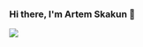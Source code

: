 
### Hi there, I'm Artem Skakun 👋

![](https://github-profile-summary-cards.vercel.app/api/cards/repos-per-language?username=daniilshat&theme=solarized_dark)

<!--
**tema-skakun/tema-skakun** is a ✨ _special_ ✨ repository because its `README.md` (this file) appears on your GitHub profile.

Here are some ideas to get you started:

- 🔭 I’m currently working on ...
- 🌱 I’m currently learning ...
- 👯 I’m looking to collaborate on ...
- 🤔 I’m looking for help with ...
- 💬 Ask me about ...
- 📫 How to reach me: ...
- 😄 Pronouns: ...
- ⚡ Fun fact: ...
-->
